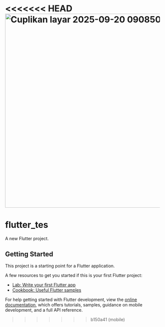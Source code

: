 <<<<<<< HEAD
<img width="586" height="632" alt="Cuplikan layar 2025-09-20 090850" src="https://github.com/user-attachments/assets/5cb7ae53-13fc-4877-9b1c-b8e218be6bda" />
=======
# flutter_tes

A new Flutter project.

## Getting Started

This project is a starting point for a Flutter application.

A few resources to get you started if this is your first Flutter project:

- [Lab: Write your first Flutter app](https://docs.flutter.dev/get-started/codelab)
- [Cookbook: Useful Flutter samples](https://docs.flutter.dev/cookbook)

For help getting started with Flutter development, view the
[online documentation](https://docs.flutter.dev/), which offers tutorials,
samples, guidance on mobile development, and a full API reference.
>>>>>>> b150a41 (mobile)
